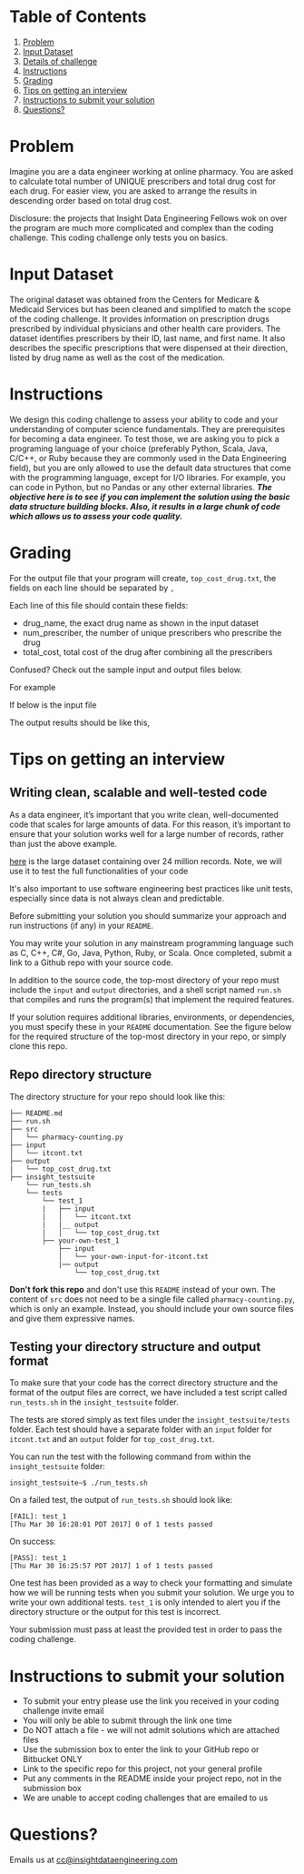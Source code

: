 # Table of Contents
1. [Problem](README.md#Problem)
2. [Input Dataset](README.md#Input-Dataset)
3. [Details of challenge](README.md#details-of-challenge)
4. [Instructions](README.md#Instructions)
5. [Grading](README.md#Grading)
6. [Tips on getting an interview](README.md#Tips-on-getting-an-interview)
7. [Instructions to submit your solution](README.md#instructions-to-submit-your-solution)
8. [Questions?](README.md#Questions?)

# Problem

Imagine you are a data engineer working at online pharmacy. You are asked to calculate total number of UNIQUE prescribers and total drug cost for each drug. For easier view, you are asked to arrange the results in descending order based on total drug cost. 

Disclosure: the projects that Insight Data Engineering Fellows wok on over the program are much more complicated and complex than the coding challenge. This coding challenge only tests you on basics. 

# Input Dataset

The original dataset was obtained from the Centers for Medicare & Medicaid Services but has been cleaned and simplified to match the scope of the coding challenge. It provides information on prescription drugs prescribed by individual physicians and other health care providers. The dataset identifies prescribers by their ID, last name, and first name.  It also describes the specific prescriptions that were dispensed at their direction, listed by drug name as well as the cost of the medication. 

# Instructions

We design this coding challenge to assess your ability to code and your understanding of computer science fundamentals. They are prerequisites for becoming a data engineer. To test those, we are asking you to pick a programing language of your choice (preferably Python, Scala, Java, C/C++, or Ruby because they are commonly used in the Data Engineering field), but you are only allowed to use the default data structures that come with the programming language, except for I/O libraries. For example, you can code in Python, but no Pandas or any other external libraries. ***The objective here is to see if you can implement the solution using the basic data structure building blocks. Also, it results in a large chunk of code which allows us to assess your code quality.*** 

# Grading 

For the output file that your program will create, `top_cost_drug.txt`, the fields on each line should be separated by `,`

Each line of this file should contain these fields:
* drug_name, the exact drug name as shown in the input dataset
* num_prescriber, the number of unique prescribers who prescribe the drug
* total_cost, total cost of the drug after combining all the prescribers

Confused? Check out the sample input and output files below.

For example

If below is the input file


The output results should be like this,


# Tips on getting an interview

## Writing clean, scalable and well-tested code

As a data engineer, it’s important that you write clean, well-documented code that scales for large amounts of data. For this reason, it’s important to ensure that your solution works well for a large number of records, rather than just the above example.

<a href="https://drive.google.com/file/d/1fxtTLR_Z5fTO-Y91BnKOQd6J0VC9gPO3/view?usp=sharing">here</a> is the large dataset containing over 24 million records. Note, we will use it to test the full functionalities of your code

It's also important to use software engineering best practices like unit tests, especially since data is not always clean and predictable.

Before submitting your solution you should summarize your approach and run instructions (if any) in your `README`.

You may write your solution in any mainstream programming language such as C, C++, C#, Go, Java, Python, Ruby, or Scala. Once completed, submit a link to a Github repo with your source code.

In addition to the source code, the top-most directory of your repo must include the `input` and `output` directories, and a shell script named `run.sh` that compiles and runs the program(s) that implement the required features.

If your solution requires additional libraries, environments, or dependencies, you must specify these in your `README` documentation. See the figure below for the required structure of the top-most directory in your repo, or simply clone this repo.

## Repo directory structure

The directory structure for your repo should look like this:

    ├── README.md 
    ├── run.sh
    ├── src
    │   └── pharmacy-counting.py
    ├── input
    │   └── itcont.txt
    ├── output
    |   └── top_cost_drug.txt
    ├── insight_testsuite
        └── run_tests.sh
        └── tests
            └── test_1
            |   ├── input
            |   │   └── itcont.txt
            |   |__ output
            |   │   └── top_cost_drug.txt
            ├── your-own-test_1
                ├── input
                │   └── your-own-input-for-itcont.txt
                |── output
                    └── top_cost_drug.txt

**Don't fork this repo** and don't use this `README` instead of your own. The content of `src` does not need to be a single file called `pharmacy-counting.py`, which is only an example. Instead, you should include your own source files and give them expressive names.

## Testing your directory structure and output format

To make sure that your code has the correct directory structure and the format of the output files are correct, we have included a test script called `run_tests.sh` in the `insight_testsuite` folder.

The tests are stored simply as text files under the `insight_testsuite/tests` folder. Each test should have a separate folder with an `input` folder for `itcont.txt` and an `output` folder for `top_cost_drug.txt`.

You can run the test with the following command from within the `insight_testsuite` folder:

    insight_testsuite~$ ./run_tests.sh 

On a failed test, the output of `run_tests.sh` should look like:

    [FAIL]: test_1
    [Thu Mar 30 16:28:01 PDT 2017] 0 of 1 tests passed

On success:

    [PASS]: test_1
    [Thu Mar 30 16:25:57 PDT 2017] 1 of 1 tests passed



One test has been provided as a way to check your formatting and simulate how we will be running tests when you submit your solution. We urge you to write your own additional tests. `test_1` is only intended to alert you if the directory structure or the output for this test is incorrect.

Your submission must pass at least the provided test in order to pass the coding challenge.

# Instructions to submit your solution
* To submit your entry please use the link you received in your coding challenge invite email
* You will only be able to submit through the link one time 
* Do NOT attach a file - we will not admit solutions which are attached files 
* Use the submission box to enter the link to your GitHub repo or Bitbucket ONLY
* Link to the specific repo for this project, not your general profile
* Put any comments in the README inside your project repo, not in the submission box
* We are unable to accept coding challenges that are emailed to us 

# Questions?
Emails us at cc@insightdataengineering.com
